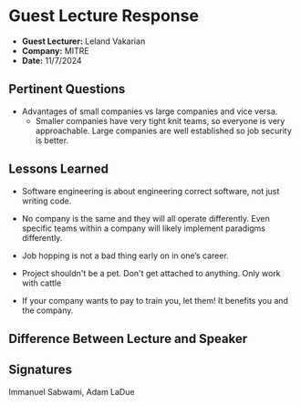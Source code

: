 # Guest Lecture Response
* **Guest Lecturer:** Leland Vakarian
* **Company:** MITRE
* **Date:** 11/7/2024

## Pertinent Questions
* Advantages of small companies vs large companies and vice versa.
   - Smaller companies have very tight knit teams, so everyone is very approachable. Large companies are well established so job security is better.

## Lessons Learned
* Software engineering is about engineering correct software, not just writing code.

* No company is the same and they will all operate differently. Even specific teams within a company will likely implement paradigms differently.
 
* Job hopping is not a bad thing early on in one’s career.

* Project shouldn't be a pet. Don't get attached to anything. Only work with cattle

* If your company wants to pay to train you, let them! It benefits you and the company.

## Difference Between Lecture and Speaker

## Signatures
Immanuel Sabwami, Adam LaDue
